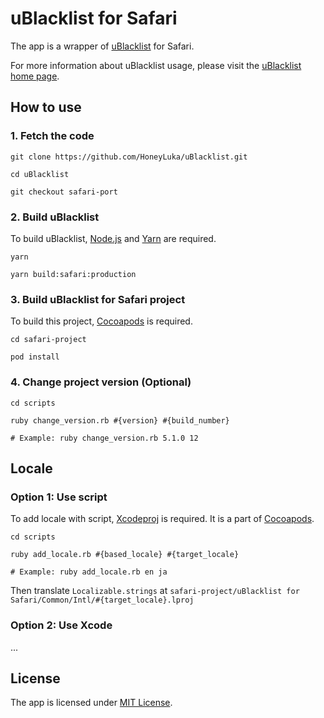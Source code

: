 # uBlacklist for Safari 
The app is a wrapper of [uBlacklist](https://github.com/iorate/uBlacklist) for Safari.

For more information about uBlacklist usage, please visit the [uBlacklist home page](https://github.com/iorate/uBlacklist).

## How to use

### 1. Fetch the code
```
git clone https://github.com/HoneyLuka/uBlacklist.git

cd uBlacklist

git checkout safari-port
```

### 2. Build uBlacklist
To build uBlacklist, [Node.js](https://nodejs.org/en/) and [Yarn](https://classic.yarnpkg.com/en/) are required.
```
yarn

yarn build:safari:production
```

### 3. Build uBlacklist for Safari project
To build this project, [Cocoapods](https://cocoapods.org) is required.
```
cd safari-project

pod install
```

### 4. Change project version (Optional)
```
cd scripts

ruby change_version.rb #{version} #{build_number}

# Example: ruby change_version.rb 5.1.0 12
```

## Locale

### Option 1: Use script
To add locale with script, [Xcodeproj](https://github.com/CocoaPods/Xcodeproj) is required. It is a part of [Cocoapods](https://cocoapods.org).
```
cd scripts

ruby add_locale.rb #{based_locale} #{target_locale}

# Example: ruby add_locale.rb en ja
```

Then translate ```Localizable.strings``` at ```safari-project/uBlacklist for Safari/Common/Intl/#{target_locale}.lproj```

### Option 2: Use Xcode

...

## License

The app is licensed under [MIT License](LICENSE).